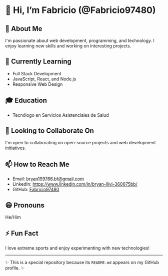 # 👋 Hi, I’m Fabricio (@Fabricio97480)

## 👀 About Me
I'm passionate about web development, programming, and technology. I enjoy learning new skills and working on interesting projects.

## 🌱 Currently Learning
- Full Stack Development
- JavaScript, React, and Node.js
- Responsive Web Design

## 🎓 Education
- Tecnólogo en Servicios Asistenciales de Salud

## 💞️ Looking to Collaborate On
I'm open to collaborating on open-source projects and web development initiatives.

## 📫 How to Reach Me
- Email: bryan199766.bf@gmail.com  
- LinkedIn: https://www.linkedin.com/in/bryan-llivi-360675bb/ 
- GitHub: [Fabricio97480](https://github.com/Fabricio97480)

## 😄 Pronouns
He/Him

## ⚡ Fun Fact
I love extreme sports and enjoy experimenting with new technologies!

---
✨ This is a special repository because its `README.md` appears on my GitHub profile. ✨
